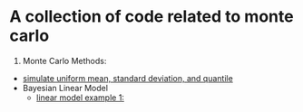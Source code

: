 # A collection of code related to monte carlo

1. Monte Carlo Methods:
  - [simulate uniform mean, standard deviation, and quantile](https://github.com/brbisheng/Econ-Stat-Methods/tree/master/monte_carlo/SimonJackman)
  - Bayesian Linear Model
    - [linear model example 1:](https://github.com/brbisheng/Econ-Stat-Methods/blob/master/monte_carlo/LINEAR.MD)
